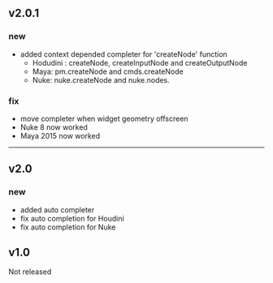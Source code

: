 ## v2.0.1
### new
  - added context depended completer for 'createNode' function
    - Hodudini : createNode, createInputNode and createOutputNode
    - Maya: pm.createNode and cmds.createNode
    - Nuke: nuke.createNode and nuke.nodes.

### fix
  - move completer when widget geometry offscreen
  - Nuke 8 now worked
  - Maya 2015 now worked

--------------------------------------------

## v2.0
### new
  - added auto completer
  - fix auto completion for Houdini
  - fix auto completion for Nuke

## v1.0

Not released